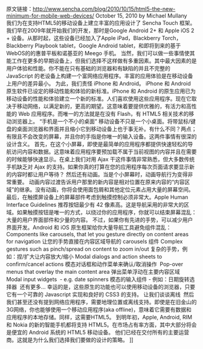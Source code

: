 原文链接：http://www.sencha.com/blog/2010/10/15/html5-the-new-minimum-for-mobile-web-devices/
October 15, 2010 by Michael Mullany
 
我们为在支持HTML5的移动设备上建立丰富的应用设计了 Sencha Touch 框架。我们早在2009年就开始我们的开发，那时是Google Android 2+ 和 Apple iOS 2 + 设备。从那时起，这些设备已经加入了Apple iPad，Blackberry Torch，Blackberry Playbook tablet，Google Android tablet，和即将到来的基于WebOS的的惠普平板和诺基亚的 Meego 手机。
当然，我们可以做一些事情使其能工作在更多的早期设备上，但我们选择不这样做有多重因素。其中最大因素的是用户体验和性能。你不能在只有基础的浏览器和有缺陷的并且不完整的 JavaScript 的老设备上构建一个富网络应用程序。丰富的应用体验是在移动设备上用户的差异最小。
为此，我们责怪 iPhone 和 Android。 
iPhone 和 Android 原生软件已设定的移动性能和体验的新标准。iPhone 和 Android 的原生应用已为移动设备的性能和体验建立一个新的标准。人们喜欢使用这些应用程序。现在它取决于移动网络，以满足新的，更高的期望。这意味着要提供优雅的，有活力和高性能的 Web 应用程序。而唯一的方法就是在没有 Flash，有 HTML5 相关技术的移动浏览器上。
“手机是一个不小的桌面”
移动设备不只是一个小桌面。将带鼠标/键盘的桌面浏览器和界面并且缩小它到移动设备上也于事无补。有什么不同？两点；有限且不会改变的屏幕，并且你的手指是你唯一的输入设备。这两件事情有很深的设计含义。
首先，在这个小屏幕，即使是最简单的应用程序都提供快速轻松的导航访问内容和数据。这意味着应用程序要预加载不属于当前视图的内容并且在需要的时候能够快速显示。在桌上我们对用 Ajax 干这件事情非常熟悉，但大多数传统手机缺乏对 Ajax 的支持。如果你真的打算在您的应用程序每次页面请求要显示新的内容时都让用户等待？
然后还有动画。当是个小屏幕时，动画导航行为变得非常重要。 动画内容过渡告诉用户那里的新内容是相对位置在原来内容的“内容区域”的继承。没有动画，你将会使用面包屑和其他定位元素占用大量的屏幕空间。
最后，在触摸屏设备上的屏幕部件考虑到触摸控制必须非常大。Apple Human Interface Guidelines 推荐按钮最少有 42 像素高。这是导航采用的非常大的区域。如果触摸按钮是唯一的方式，以绕过你的应用程序，你就可以结束屏幕混乱：大量的用户界面部件和少量的内容。
不过，如果你有先进的手势，可以减少用户界面开发。Android 和 iOS 原生框架给你大量导航工具避免组件混乱：
Components like carousels, that let you gesture directly on content areas for navigation
让您的手势直接在内容区域导航的 carousels 组件
Complex gestures such as pinch/spread on content to zoom in/out
复杂的手势，例如：捏/扩大让内容放大/缩小
Modal dialogs and action sheets to confirm/cancel actions
模态对话框和动作菜单来确认/取消操作 
Pop-over menus that overlay the main content area
弹出菜单浮动在主要内容区域
Modal input widgets  - e.g. date spinners
模态的输入组件 - 例如：日期旋转选择器 
还有更多...
幸运的是，这些原生的功能也可以使用移动设备的浏览器，只要它有一个可靠的 Javascript 实现和良好的 CSS3 的支持。
让我们谈谈离线 
然后我们甚至还没有提到网络应用程序，需要地理位置或离线支持。即使是在旧金山的3G网络，你也能够使用一个移动应用程序(aka offline)，意味着它需要有数据和应用程序的本地存储。同样，这需要HTML5。
到明年初，Apple, Android, RIM 和 Nokia 的新的智能手机都将支持 HTML5。在市场占有率方面，其中大部分将会是便宜的 Android 系统的 HTML5 移动设备。 他们已经在交付所有的主要运营商。这就是为什么我们选择我们要做的设计的策略。 ]]